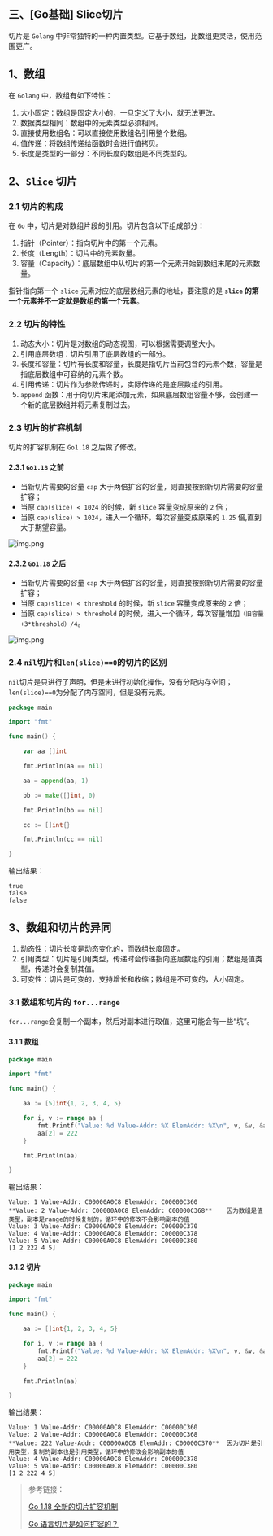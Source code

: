 ## 三、[Go基础] Slice切片

切片是 `Golang` 中非常独特的一种内置类型。它基于数组，比数组更灵活，使用范围更广。

## 1、数组

在 `Golang` 中，数组有如下特性：

1. 大小固定：数组是固定大小的，一旦定义了大小，就无法更改。
2. 数据类型相同：数组中的元素类型必须相同。
3. 直接使用数组名：可以直接使用数组名引用整个数组。
4. 值传递：将数组传递给函数时会进行值拷贝。
5. 长度是类型的一部分：不同长度的数组是不同类型的。

## 2、`Slice` 切片

### 2.1 切片的构成

在 `Go` 中，切片是对数组片段的引用。切片包含以下组成部分：

1. 指针（Pointer）：指向切片中的第一个元素。
2. 长度（Length）：切片中的元素数量。
3. 容量（Capacity）：底层数组中从切片的第一个元素开始到数组末尾的元素数量。

指针指向第一个 `slice` 元素对应的底层数组元素的地址，要注意的是 **`slice` 的第一个元素并不一定就是数组的第一个元素**。

### 2.2 切片的特性

1. 动态大小：切片是对数组的动态视图，可以根据需要调整大小。
2. 引用底层数组：切片引用了底层数组的一部分。
3. 长度和容量：切片有长度和容量，长度是指切片当前包含的元素个数，容量是指底层数组中可容纳的元素个数。
4. 引用传递：切片作为参数传递时，实际传递的是底层数组的引用。
5. `append` 函数：用于向切片末尾添加元素，如果底层数组容量不够，会创建一个新的底层数组并将元素复制过去。

### 2.3 切片的扩容机制

切片的扩容机制在 `Go1.18` 之后做了修改。

#### 2.3.1 `Go1.18` 之前

- 当新切片需要的容量 `cap` 大于两倍扩容的容量，则直接按照新切片需要的容量扩容；
- 当原 `cap(slice) < 1024` 的时候，新 `slice` 容量变成原来的 `2` 倍；
- 当原 `cap(slice) > 1024`，进入一个循环，每次容量变成原来的 `1.25` 倍,直到大于期望容量。

![img.png](picture/3）2.3.1.png)

#### 2.3.2 `Go1.18` 之后

- 当新切片需要的容量 `cap` 大于两倍扩容的容量，则直接按照新切片需要的容量扩容；
- 当原 `cap(slice) < threshold` 的时候，新 `slice` 容量变成原来的 `2` 倍；
- 当原 `cap(slice) > threshold` 的时候，进入一个循环，每次容量增加`（旧容量+3*threshold）/4`。

![img.png](picture/3）2.3.2.png)

### 2.4 `nil`切片和`len(slice)==0`的切片的区别

`nil`切片是只进行了声明，但是未进行初始化操作，没有分配内存空间；`len(slice)==0`为分配了内存空间，但是没有元素。

```go
package main

import "fmt"

func main() {

	var aa []int

	fmt.Println(aa == nil)

	aa = append(aa, 1)

	bb := make([]int, 0)

	fmt.Println(bb == nil)

	cc := []int{}

	fmt.Println(cc == nil)

}

```

输出结果：

```text
true
false
false
```

## 3、数组和切片的异同

1. 动态性：切片长度是动态变化的，而数组长度固定。
2. 引用类型：切片是引用类型，传递时会传递指向底层数组的引用；数组是值类型，传递时会复制其值。
3. 可变性：切片是可变的，支持增长和收缩；数组是不可变的，大小固定。

### 3.1 数组和切片的 `for...range`

`for...range`会复制一个副本，然后对副本进行取值，这里可能会有一些“坑”。

#### 3.1.1 数组

```go
package main

import "fmt"

func main() {

	aa := [5]int{1, 2, 3, 4, 5}

	for i, v := range aa {
		fmt.Printf("Value: %d Value-Addr: %X ElemAddr: %X\n", v, &v, &aa[i])
		aa[2] = 222
	}

	fmt.Println(aa)

}

```

输出结果：

```text
Value: 1 Value-Addr: C00000A0C8 ElemAddr: C00000C360
**Value: 2 Value-Addr: C00000A0C8 ElemAddr: C00000C368**    因为数组是值类型，副本是range的时候复制的，循环中的修改不会影响副本的值
Value: 3 Value-Addr: C00000A0C8 ElemAddr: C00000C370
Value: 4 Value-Addr: C00000A0C8 ElemAddr: C00000C378
Value: 5 Value-Addr: C00000A0C8 ElemAddr: C00000C380
[1 2 222 4 5]   
```

#### 3.1.2 切片

```go
package main

import "fmt"

func main() {

	aa := []int{1, 2, 3, 4, 5}

	for i, v := range aa {
		fmt.Printf("Value: %d Value-Addr: %X ElemAddr: %X\n", v, &v, &aa[i])
		aa[2] = 222
	}

	fmt.Println(aa)

}
```

输出结果：

```text
Value: 1 Value-Addr: C00000A0C8 ElemAddr: C00000C360
Value: 2 Value-Addr: C00000A0C8 ElemAddr: C00000C368  
**Value: 222 Value-Addr: C00000A0C8 ElemAddr: C00000C370**  因为切片是引用类型，复制的副本也是引用类型，循环中的修改会影响副本的值
Value: 4 Value-Addr: C00000A0C8 ElemAddr: C00000C378  
Value: 5 Value-Addr: C00000A0C8 ElemAddr: C00000C380  
[1 2 222 4 5]
```

> 参考链接：
>
> [Go 1.18 全新的切片扩容机制](https://juejin.cn/post/7101928883280150558 "Go 1.18 全新的切片扩容机制")
>
> [Go 语言切片是如何扩容的？](https://www.51cto.com/article/750934.html "Go 语言切片是如何扩容的？")

